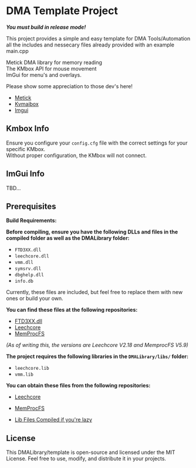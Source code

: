 # DMA Template Project
***You must build in release mode!***

This project provides a simple and easy template for DMA Tools/Automation\
all the includes and nessecary files already provided with an example main.cpp


Metick DMA library for memory reading\
The KMbox API for mouse movement\
ImGui for menu's and overlays.

Please show some appreciation to those dev's here!

- [Metick](https://github.com/Metick)
- [Kvmaibox](https://github.com/kvmaibox)
- [Imgui](https://github.com/kvmaibox)

## Kmbox Info

Ensure you configure your `config.cfg` file with the correct settings for your specific KMbox.\
Without proper configuration, the KMbox will not connect.
  
## ImGui Info
  TBD...

## Prerequisites

**Build Requirements:**

**Before compiling, ensure you have the following DLLs and files in the compiled folder as well as the DMALibrary folder:**

- `FTD3XX.dll`
- `leechcore.dll`
- `vmm.dll`
- `symsrv.dll`
- `dbghelp.dll`
- `info.db`

Currently, these files are included, but feel free to replace them with new ones or build your own.

**You can find these files at the following repositories:**

- [FTD3XX.dll](https://ftdichip.com/drivers/d3xx-drivers/)
- [Leechcore](https://github.com/ufrisk/LeechCore/releases)
- [MemProcFS](https://github.com/ufrisk/MemProcFS/releases)

*(As of writing this, the versions are Leechcore V2.18 and MemprocFS V5.9)*

**The project requires the following libraries in the `DMALibrary/libs/` folder:**

- `leechcore.lib`
- `vmm.lib`

**You can obtain these files from the following repositories:**

- [Leechcore](https://github.com/ufrisk/LeechCore)
- [MemProcFS](https://github.com/ufrisk/MemProcFS/)

- [Lib Files Compiled if you're lazy](https://github.com/ufrisk/MemProcFS/tree/master/includes/lib32)

## License

This DMALibrary/template is open-source and licensed under the MIT License. Feel free to use, modify, and distribute it in your projects.
